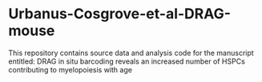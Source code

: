 # Urbanus-Cosgrove-et-al-DRAG-mouse

This repository contains source data and analysis code for the manuscript entitled: DRAG in situ barcoding reveals an increased number of HSPCs contributing to myelopoiesis with age
